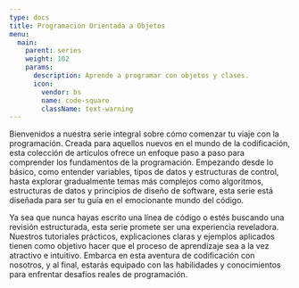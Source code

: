 ```yaml
---
type: docs
title: Programación Orientada a Objetos
menu:
  main:
    parent: series
    weight: 102
    params:
      description: Aprende a programar con objetos y clases.
      icon:
        vendor: bs
        name: code-square
        className: text-warning
---
```


Bienvenidos a nuestra serie integral sobre cómo comenzar tu viaje con la programación. Creada para aquellos nuevos en el mundo de la codificación, esta colección de artículos ofrece un enfoque paso a paso para comprender los fundamentos de la programación. Empezando desde lo básico, como entender variables, tipos de datos y estructuras de control, hasta explorar gradualmente temas más complejos como algoritmos, estructuras de datos y principios de diseño de software, esta serie está diseñada para ser tu guía en el emocionante mundo del código.

Ya sea que nunca hayas escrito una línea de código o estés buscando una revisión estructurada, esta serie promete ser una experiencia reveladora. Nuestros tutoriales prácticos, explicaciones claras y ejemplos aplicados tienen como objetivo hacer que el proceso de aprendizaje sea a la vez atractivo e intuitivo. Embarca en esta aventura de codificación con nosotros, y al final, estarás equipado con las habilidades y conocimientos para enfrentar desafíos reales de programación.

